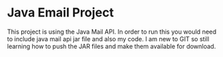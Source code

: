 Java Email Project
=============

This project is using the Java Mail API. In order to run this you would need to include java mail api jar file and also my code.
I am new to GIT so still learning how to push the JAR files and make them available for download.
